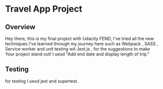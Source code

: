 # Travel App Project

## Overview
Hey there, this is my final project with Udacity FEND, I've tried all the new techniques I've learned through my journey here such as Webpack , SASS , Service worker and unit testing wit Jest.js , for the  suggestions to make Your project stand out! I uesd "Add end date and display length of trip."


## Testing
for testing I uesd jest and supertest.


